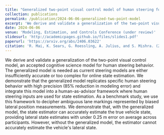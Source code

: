 ```yaml
---
title: "Generalized two-point visual control model of human steering for accurate state estimation"
collection: publications
permalink: /publication/2024-06-06-generalized-two-point-model
excerpt: 'We derive and validate a generalization of the two-point visual control model, an accepted cognitive science model for human steering behavior. The generalized model is needed as current steering models are either insufficiently accurate or too complex for online state estimation. '
date: 2024-06-06
venue: 'Modeling, Estimation, and Controls Conference (under review)'
slidesurl: 'http://academicpages.github.io/files/slides1.pdf'
paperurl: 'https://arxiv.org/abs/2406.03622'
citation: 'R. Mai, K. Sears, G. Roessling, A. Julius, and S. Mishra. (2024). &quot;Generalized two-point visual control model of human steering for accurate state estimation.&quot; <i>2024 Modeling, Estimation and Controls Conference (MECC)(under review)</i>.'
---
```


We derive and validate a generalization of the two-point visual control model, an accepted cognitive science model for human steering behavior. The generalized model is needed as current steering models are either insufficiently accurate or too complex for online state estimation. We demonstrate that the generalized model replicates specific human steering behavior with high precision (85\% reduction in modeling error) and integrate this model into a human-as-advisor framework where human steering inputs are used for state estimation. As a benchmark study, we use this framework to decipher ambiguous lane markings represented by biased lateral position measurements. We demonstrate that, with the generalized model, the state estimator can accurately estimate the true vehicle state, providing lateral state estimates with under 0.25 m error on average across participants. However, without the generalized model, the estimator cannot accurately estimate the vehicle's lateral state.
